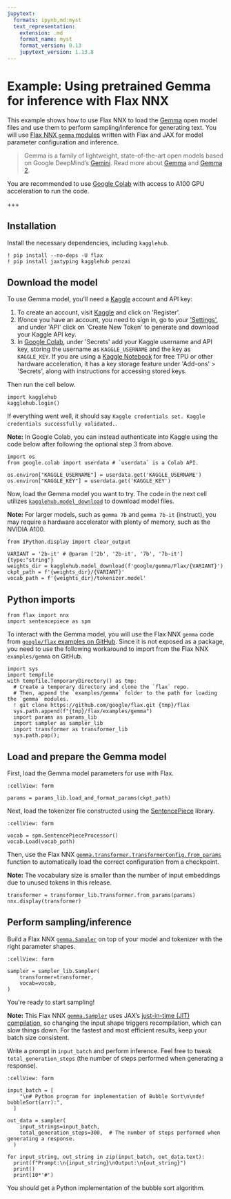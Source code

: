 ```yaml
---
jupytext:
  formats: ipynb,md:myst
  text_representation:
    extension: .md
    format_name: myst
    format_version: 0.13
    jupytext_version: 1.13.8
---
```


# Example: Using pretrained Gemma for inference with Flax NNX

This example shows how to use Flax NNX to load the [Gemma](https://ai.google.dev/gemma) open model files and use them to perform sampling/inference for generating text. You will use [Flax NNX `gemma` modules](https://github.com/google/flax/tree/main/examples/gemma) written with Flax and JAX for model parameter configuration and inference.

> Gemma is a family of lightweight, state-of-the-art open models based on Google DeepMind’s [Gemini](https://deepmind.google/technologies/gemini/#introduction). Read more about [Gemma](https://blog.google/technology/developers/gemma-open-models/) and [Gemma 2](https://blog.google/technology/developers/google-gemma-2/).

You are recommended to use [Google Colab](https://colab.research.google.com/) with access to A100 GPU acceleration to run the code.

+++

## Installation

Install the necessary dependencies, including `kagglehub`.

```{code-cell} ipython3
! pip install --no-deps -U flax
! pip install jaxtyping kagglehub penzai
```

## Download the model

To use Gemma model, you'll need a [Kaggle](https://www.kaggle.com/models/google/gemma/) account and API key:

1. To create an account, visit [Kaggle](https://www.kaggle.com/) and click on 'Register'.
2. If/once you have an account, you need to sign in, go to your ['Settings'](https://www.kaggle.com/settings), and under 'API' click on 'Create New Token' to generate and download your Kaggle API key.
3. In [Google Colab](https://colab.research.google.com/), under 'Secrets' add your Kaggle username and API key, storing the username as `KAGGLE_USERNAME` and the key as `KAGGLE_KEY`. If you are using a [Kaggle Notebook](https://www.kaggle.com/code) for free TPU or other hardware acceleration, it has a key storage feature under 'Add-ons' > 'Secrets', along with instructions for accessing stored keys.

Then run the cell below.

```{code-cell} ipython3
import kagglehub
kagglehub.login()
```

If everything went well, it should say `Kaggle credentials set. Kaggle credentials successfully validated.`.

**Note:** In Google Colab, you can instead authenticate into Kaggle using the code below after following the optional step 3 from above.

```
import os
from google.colab import userdata # `userdata` is a Colab API.

os.environ["KAGGLE_USERNAME"] = userdata.get('KAGGLE_USERNAME')
os.environ["KAGGLE_KEY"] = userdata.get('KAGGLE_KEY')
``` 

Now, load the Gemma model you want to try. The code in the next cell utilizes [`kagglehub.model_download`](https://github.com/Kaggle/kagglehub/blob/8efe3e99477aa4f41885840de6903e61a49df4aa/src/kagglehub/models.py#L16) to download model files.

**Note:** For larger models, such as `gemma 7b` and `gemma 7b-it` (instruct), you may require a hardware accelerator with plenty of memory, such as the NVIDIA A100.

```{code-cell} ipython3
from IPython.display import clear_output

VARIANT = '2b-it' # @param ['2b', '2b-it', '7b', '7b-it'] {type:"string"}
weights_dir = kagglehub.model_download(f'google/gemma/Flax/{VARIANT}')
ckpt_path = f'{weights_dir}/{VARIANT}'
vocab_path = f'{weights_dir}/tokenizer.model'
```

## Python imports

```{code-cell} ipython3
from flax import nnx
import sentencepiece as spm
```

To interact with the Gemma model, you will use the Flax NNX `gemma` code from [`google/flax` examples on GitHub](https://github.com/google/flax/tree/main/examples/gemma). Since it is not exposed as a package, you need to use the following workaround to import from the Flax NNX `examples/gemma` on GitHub.

```{code-cell} ipython3
import sys
import tempfile
with tempfile.TemporaryDirectory() as tmp:
  # Create a temporary directory and clone the `flax` repo.
  # Then, append the `examples/gemma` folder to the path for loading the `gemma` modules.
  ! git clone https://github.com/google/flax.git {tmp}/flax
  sys.path.append(f"{tmp}/flax/examples/gemma")
  import params as params_lib
  import sampler as sampler_lib
  import transformer as transformer_lib
  sys.path.pop();
```

## Load and prepare the Gemma model

First, load the Gemma model parameters for use with Flax.

```{code-cell} ipython3
:cellView: form

params = params_lib.load_and_format_params(ckpt_path)
```

Next, load the tokenizer file constructed using the [SentencePiece](https://github.com/google/sentencepiece) library.

```{code-cell} ipython3
:cellView: form

vocab = spm.SentencePieceProcessor()
vocab.Load(vocab_path)
```

Then, use the Flax NNX [`gemma.transformer.TransformerConfig.from_params`](https://github.com/google/flax/blob/3f3c03b23d4fd3d85d1c5d4d97381a8a2c48b475/examples/gemma/transformer.py#L193) function to automatically load the correct configuration from a checkpoint.

**Note:** The vocabulary size is smaller than the number of input embeddings due to unused tokens in this release.

```{code-cell} ipython3
transformer = transformer_lib.Transformer.from_params(params)
nnx.display(transformer)
```

## Perform sampling/inference

Build a Flax NNX [`gemma.Sampler`](https://github.com/google/flax/blob/main/examples/gemma/sampler.py) on top of your model and tokenizer with the right parameter shapes.

```{code-cell} ipython3
:cellView: form

sampler = sampler_lib.Sampler(
    transformer=transformer,
    vocab=vocab,
)
```

You're ready to start sampling!

**Note:** This Flax NNX [`gemma.Sampler`](https://github.com/google/flax/blob/main/examples/gemma/sampler.py) uses JAX’s [just-in-time (JIT) compilation](https://jax.readthedocs.io/en/latest/jit-compilation.html), so changing the input shape triggers recompilation, which can slow things down. For the fastest and most efficient results, keep your batch size consistent.

Write a prompt in `input_batch` and perform inference. Feel free to tweak `total_generation_steps` (the number of steps performed when generating a response).

```{code-cell} ipython3
:cellView: form

input_batch = [
    "\n# Python program for implementation of Bubble Sort\n\ndef bubbleSort(arr):",
  ]

out_data = sampler(
    input_strings=input_batch,
    total_generation_steps=300,  # The number of steps performed when generating a response.
  )

for input_string, out_string in zip(input_batch, out_data.text):
  print(f"Prompt:\n{input_string}\nOutput:\n{out_string}")
  print()
  print(10*'#')
```

You should get a Python implementation of the bubble sort algorithm.
